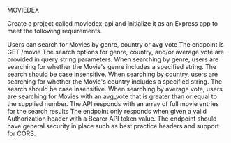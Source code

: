 MOVIEDEX

Create a project called moviedex-api and initialize it as an Express app to meet the following requirements.

Users can search for Movies by genre, country or avg_vote
The endpoint is GET /movie
The search options for genre, country, and/or average vote are provided in query string parameters.
When searching by genre, users are searching for whether the Movie's genre includes a specified string. The search should be case insensitive.
When searching by country, users are searching for whether the Movie's country includes a specified string. The search should be case insensitive.
When searching by average vote, users are searching for Movies with an avg_vote that is greater than or equal to the supplied number.
The API responds with an array of full movie entries for the search results
The endpoint only responds when given a valid Authorization header with a Bearer API token value.
The endpoint should have general security in place such as best practice headers and support for CORS.
